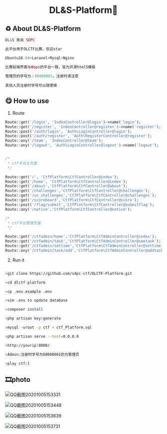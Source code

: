 <h1 align="center">DL&S-Platform🚩</h1>


## ♻ About DL&S-Platform

```php
DL&S 来自 SDPC

此平台用于DLCTF比赛，欢迎star

Ubuntu16.04+Laravel+Mysql+Nginx

比赛前端界面与0ops的平台一致，皆为开源html5模板
    
管理员的学号为：00000001，注册时请注意
    
其他人员注册时学号可以随便填
```

## 😋 How to use

1. Route
```php
Route::get('/login', 'IndexController@login')->name('login');
Route::get('/register', 'IndexController@register')->name('register');;
Route::post('/auth/login', 'Auth\LoginController@login');
Route::post('/auth/register', 'Auth\RegisterController@register');
Route::any('/team', 'IndexController@team');
Route::any('/logout', 'Auth\LoginController@logout')->name('logout');


/*
 * ctf平台主页面
 */

Route::get('/', 'CtfPlatform\CtfController@index');
Route::get('/home', 'CtfPlatform\CtfController@index');
Route::get('/about','CtfPlatform\CtfController@about');
Route::get('/challenges','CtfPlatform\CtfController@challenges');
Route::get('/un_challenges','CtfPlatform\CtfController@challenges');
Route::get('/scoreboard','CtfPlatform\CtfController@score');
Route::post('/flag/submit','CtfPlatform\CtfController@submitflag');
Route::any('/notice','CtfPlatform\CtfController@notice');

/*
 * ctf平台管理页面
 */

Route::get('/ctfadmin/home','CtfPlatform\CtfAdminController@index');
Route::get('/ctfadmin/task','CtfPlatform\CtfAdminController@seetask');
Route::get('/ctfadmin/settime','CtfPlatform\CtfAdminController@settime');
Route::any('/ctfadmin/task/add','CtfPlatform\CtfAdminController@addtask');

```

2. Run it

```bash

>git clone https://github.com/sdpc-ctf/DLCTF-Platform.git

>cd dlctf-platform

>cp .env.example .env

>vim .env to update database

>composer install

>php artisan key:generate

>mysql -uroot -p ctf < ctf_Platform.sql

>php artisan serve --host=0.0.0.0

>http://yourip:8000/ 

>Admin:注册时学号为00000001的为管理员

>play ctf:)
```
## 🎞photo

![QQ截图20201005153331](http://pic.rayi.vip/img/QQ截图20201005153331.jpg)

![QQ截图20201005153448](http://pic.rayi.vip/img/QQ截图20201005153448.jpg)

![QQ截图20201005153639](http://pic.rayi.vip/img/QQ截图20201005153639.jpg)

![QQ截图20201005153731](http://pic.rayi.vip/img/QQ截图20201005153731.jpg)